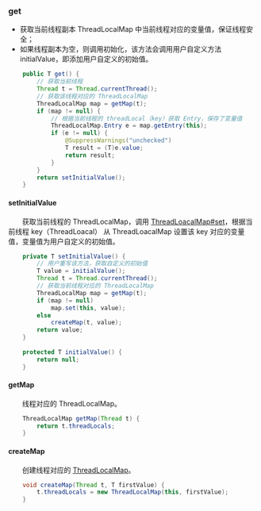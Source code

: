 ### get

- 获取当前线程副本 ThreadLocalMap 中当前线程对应的变量值，保证线程安全；
- 如果线程副本为空，则调用初始化，该方法会调用用户自定义方法 initialValue，即添加用户自定义的初始值。

```java
    public T get() {
        // 获取当前线程
        Thread t = Thread.currentThread();
        // 获取该线程对应的 ThreadLocalMap
        ThreadLocalMap map = getMap(t);
        if (map != null) {
            // 根据当前线程的 threadLocal（key）获取 Entry，保存了变量值
            ThreadLocalMap.Entry e = map.getEntry(this);
            if (e != null) {
                @SuppressWarnings("unchecked")
                T result = (T)e.value;
                return result;
            }
        }
        return setInitialValue();
    }
```

#### setInitialValue
　　获取当前线程的 ThreadLocalMap，调用 [ThreadLoacalMap#set](https://github.com/martin-1992/Java-Lock-Notes/blob/master/ThreadLocal/ThreadLocalMap/set.md)，根据当前线程 key（ThreadLoacal） 从 ThreadLoacalMap 设置该 key 对应的变量值，变量值为用户自定义的初始值。

```java
    private T setInitialValue() {
        // 用户重写该方法，获取自定义的初始值
        T value = initialValue();
        Thread t = Thread.currentThread();
        // 获取当前线程对应的 ThreadLocalMap
        ThreadLocalMap map = getMap(t);
        if (map != null)
            map.set(this, value);
        else
            createMap(t, value);
        return value;
    }
    
    protected T initialValue() {
        return null;
    }
```

#### getMap
　　线程对应的 ThreadLocalMap。

```java
    ThreadLocalMap getMap(Thread t) {
        return t.threadLocals;
    }
```

#### createMap
　　创建线程对应的 [ThreadLocalMap](https://github.com/martin-1992/Java-Lock-Notes/tree/master/ThreadLocal/ThreadLocalMap)。

```java 
    void createMap(Thread t, T firstValue) {
        t.threadLocals = new ThreadLocalMap(this, firstValue);
    }
```